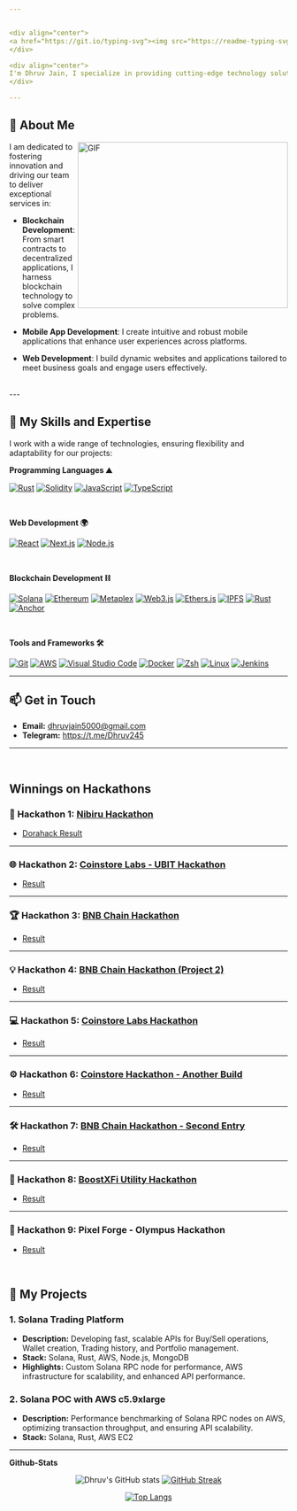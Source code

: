 ```yaml
---


<div align="center">
<a href="https://git.io/typing-svg"><img src="https://readme-typing-svg.herokuapp.com?font=Fira+Code&duration=500&pause=1000&color=0A93E2&background=FF000000&width=435&lines=Hello%2C+I'm+Dhruv+Jain;Leading+Innovative+Tech+Projects;Empowering+Businesses+with+Technology..." alt="Typing SVG" /></a>
</div>

<div align="center">
I'm Dhruv Jain, I specialize in providing cutting-edge technology solutions across various sectors. My expertise spans blockchain development, mobile app development, and web development, ensuring that I meet my clients' diverse needs with the latest technologies.
</div>

---
```


## 🧐 About Me

<img align="right" alt="GIF" src="https://user-images.githubusercontent.com/33197180/125737592-447b9a2b-cbdd-44d4-9e8b-a990e88cac29.gif?raw=true" width="380" height="300" />

 I am dedicated to fostering innovation and driving our team to deliver exceptional services in:

- **Blockchain Development**: From smart contracts to decentralized applications, I harness blockchain technology to solve complex problems.

- **Mobile App Development**: I create intuitive and robust mobile applications that enhance user experiences across platforms.

- **Web Development**: I build dynamic websites and applications tailored to meet business goals and engage users effectively.
</br>
--- 
</br>

## 🚀 My Skills and Expertise

I work with a wide range of technologies, ensuring flexibility and adaptability for our projects:

**Programming Languages ⛰️**

[![Rust](https://img.shields.io/badge/Rust-000000?style=for-the-badge&logo=rust&logoColor=white)](https://www.rust-lang.org/)
[![Solidity](https://img.shields.io/badge/Solidity-363636?style=for-the-badge&logo=solidity&logoColor=white)](https://soliditylang.org/)
[![JavaScript](https://img.shields.io/badge/JavaScript-F7DF1E?style=for-the-badge&logo=javascript&logoColor=black)](https://developer.mozilla.org/en-US/docs/Web/JavaScript)
[![TypeScript](https://img.shields.io/badge/TypeScript-3178C6?style=for-the-badge&logo=typescript&logoColor=white)](https://www.typescriptlang.org/)

<br>

**Web Development 🌍**

[![React](https://img.shields.io/badge/React-20232A?style=for-the-badge&logo=react&logoColor=61DAFB)](https://reactjs.org/)
[![Next.js](https://img.shields.io/badge/Next.js-000000?style=for-the-badge&logo=next.js&logoColor=white)](https://nextjs.org/)
[![Node.js](https://img.shields.io/badge/Node.js-339933?style=for-the-badge&logo=node.js&logoColor=white)](https://nodejs.org/)

<br>

**Blockchain Development ⛓️**

[![Solana](https://img.shields.io/badge/Solana-000000?style=for-the-badge&logo=solana&logoColor=white)](https://solana.com/)
[![Ethereum](https://img.shields.io/badge/Ethereum-3C3C3D?style=for-the-badge&logo=ethereum&logoColor=white)](https://ethereum.org/)
[![Metaplex](https://img.shields.io/badge/Metaplex-20232A?style=for-the-badge&logo=metaplex&logoColor=blue)](https://www.metaplex.com/)
[![Web3.js](https://img.shields.io/badge/Web3.js-F16822?style=for-the-badge&logo=web3dotjs&logoColor=white)](https://web3js.readthedocs.io/)
[![Ethers.js](https://img.shields.io/badge/Ethers.js-276FD6?style=for-the-badge&logo=ethers-dot-js&logoColor=white)](https://docs.ethers.io/)
[![IPFS](https://img.shields.io/badge/IPFS-65C2CB?style=for-the-badge&logo=ipfs&logoColor=white)](https://ipfs.io/)
[![Rust](https://img.shields.io/badge/Rust-000000?style=for-the-badge&logo=rust&logoColor=white)](https://www.rust-lang.org/)
[![Anchor](https://img.shields.io/badge/Anchor-FF0000?style=for-the-badge&logo=anchor&logoColor=white)](https://project-serum.github.io/anchor/)

<br>

**Tools and Frameworks 🛠️**

[![Git](https://img.shields.io/badge/Git-F05032?style=for-the-badge&logo=git&logoColor=white)](https://git-scm.com/)
[![AWS](https://img.shields.io/badge/AWS-FF9900?style=for-the-badge&logo=amazon-aws&logoColor=white)](https://aws.amazon.com/)
[![Visual Studio Code](https://img.shields.io/badge/Visual_Studio_Code-007ACC?style=for-the-badge&logo=visual-studio-code&logoColor=white)](https://code.visualstudio.com/)
[![Docker](https://img.shields.io/badge/Docker-2496ED?style=for-the-badge&logo=docker&logoColor=white)](https://www.docker.com/)
[![Zsh](https://img.shields.io/badge/Zsh-4E9A06?style=for-the-badge&logo=gnupg&logoColor=white)](https://www.zsh.org/)
[![Linux](https://img.shields.io/badge/Linux-FCC624?style=for-the-badge&logo=linux&logoColor=black)](https://www.linux.org/)
[![Jenkins](https://img.shields.io/badge/Jenkins-D24939?style=for-the-badge&logo=jenkins&logoColor=white)](https://www.jenkins.io/)

---

## 📫 Get in Touch

- **Email:** dhruvjain5000@gmail.com
- **Telegram:** https://t.me/Dhruv245



---
<br>

## Winnings on Hackathons

### 🚀 Hackathon 1: [Nibiru Hackathon](https://dorahacks.io/buidl/13870)
- [Dorahack Result](https://x.com/nibiruchain/status/1809381527069102235?s=46)

---

### 🌐 Hackathon 2: [Coinstore Labs - UBIT Hackathon](https://dorahacks.io/buidl/13975)
- [Result](https://dorahacks.io/hackathon/coinstorelabs-ubit-hackathon/results)

---

### 🏆 Hackathon 3: [BNB Chain Hackathon](https://dorahacks.io/buidl/15626)
- [Result](https://x.com/BNBCHAIN/status/1841553750093398087/photo/1)

---

### 💡 Hackathon 4: [BNB Chain Hackathon (Project 2)](https://dorahacks.io/buidl/14964/)
- [Result](https://x.com/BNBCHAIN/status/1841553750093398087/photo/1)

---

### 💻 Hackathon 5: [Coinstore Labs Hackathon](https://dorahacks.io/buidl/13975)
- [Result](https://x.com/CoinstoreExc/status/1839249552127439128)

---

### ⚙️ Hackathon 6: [Coinstore Hackathon - Another Build](https://dorahacks.io/buidl/16330/)
- [Result](https://x.com/CoinstoreExc/status/1839249552127439128)

---

### 🛠 Hackathon 7: [BNB Chain Hackathon - Second Entry](https://dorahacks.io/buidl/15626)
- [Result](https://x.com/CoinstoreExc/status/1839249552127439128)

---

### 🎯 Hackathon 8: [BoostXFi Utility Hackathon](https://dorahacks.io/buidl/16665)
- [Result](https://dorahacks.io/hackathon/boostxfiutility/winners-results)

---

### 🎨 Hackathon 9: Pixel Forge - Olympus Hackathon
- [Result](https://movementlabs.notion.site/Olympus-Hackathon-Finalists-588d4533f53a4a32b0a67f7cb9846452)

<br>

## 🌟 My Projects

### 1. **Solana Trading Platform**

- **Description:** Developing fast, scalable APIs for Buy/Sell operations, Wallet creation, Trading history, and Portfolio management.
- **Stack:** Solana, Rust, AWS, Node.js, MongoDB
- **Highlights:** Custom Solana RPC node for performance, AWS infrastructure for scalability, and enhanced API performance.

### 2. **Solana POC with AWS c5.9xlarge**

- **Description:** Performance benchmarking of Solana RPC nodes on AWS, optimizing transaction throughput, and ensuring API scalability.
- **Stack:** Solana, Rust, AWS EC2

---

<!-- [![Dhruv's GitHub stats](https://github-readme-stats.vercel.app/api?username=dhruv-username)](https://github.com/dhruv-username/github-readme-stats) -->

**Github-Stats**

   <div align="center">

![Dhruv's GitHub stats](https://github-readme-stats.vercel.app/api?username=dhruv245&show_icons=true&theme=cobalt) [![GitHub Streak](https://streak-stats.demolab.com/?user=dhruv245&currStreakNum=2FD3EB&fire=pink&sideLabels=F00&date_format=[Y.]n.j)](https://git.io/streak-stats)

[![Top Langs](https://github-readme-stats.vercel.app/api/top-langs/?username=dhruv245&layout=donut-vertical)](https://github.com/anuraghazra/github-readme-stats)


